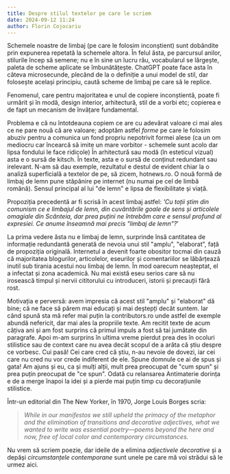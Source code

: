 ```yaml
---
title: Despre stilul textelor pe care le scriem
date: 2024-09-12 11:24
author: Florin Cojocariu
---
```

Schemele noastre de limbaj (pe care le folosim inconștient) sunt dobândite prin expunerea repetată la schemele altora. În felul ăsta, pe parcursul anilor, stilurile încep să semene; nu e în sine un lucru rău, vocabularul se lărgește, paleta de scheme aplicate se îmbunătățește. ChatGPT poate face asta în câteva microsecunde, plecând de la o definiție a unui model de stil, dar folosește același principiu, caută scheme de limbaj pe care să le replice.

Fenomenul, care pentru majoritatea e unul de copiere inconștientă, poate fi urmărit și în modă, design interior, arhitectură, stil de a vorbi etc; copierea e de fapt un mecanism de învățare fundamental.

Problema e că nu întotdeauna copiem ce are cu adevărat valoare ci mai ales ce ne pare nouă că are valoare; adoptăm astfel *forme* pe care le folosim abuziv pentru a comunica un fond propriu nepotrivit formei alese (ca un om mediocru car încearcă să imite un mare vorbitor - schemele sunt acolo dar lipsa fondului le face ridicole) În arhitectură sau modă (în esteticul vizual)  asta e o sursă de kitsch. În texte, asta e o sursă de conținut redundant sau irelevant. N-am să dau exemple, rezultatul e destul de evident chiar la o analiză superficială a textelor de pe, să zicem, hotnews.ro. O nouă formă de limbaj de lemn pune stăpânire pe internet (nu numai pe cel de limbă română). Sensul principal al lui "de lemn" e lipsa de flexibilitate și viață. 

Propoziția precedentă ar fi scrisă în acest limbaj astfel: *'Cu toții știm din comunism ce e limbajul de lemn, din cuvântările goale de sens și articolele omagiale din Scânteia, dar prea puțini ne întrebăm care e sensul profund al expresiei. Ce anume înseamnă mai precis "limbaj de lemn"?*'

La prima vedere ăsta nu e limbaj de lemn, surprinde însă cantitatea de informație redundantă generată de nevoia unui stil "amplu", "elaborat", față de propoziția originală. Internetul a devenit foarte obositor tocmai din cauză că majoritatea blogurilor, articolelor, eseurilor și comentariilor se lăbărțează inutil sub tirania acestui nou limbaj de lemn. În mod oarecum neașteptat, el a infectat și zona academică. Nu mai există eseu serios care să nu irosească timpul și nervii cititorului cu introduceri, istorii și precauții fără rost. 

Motivația e perversă: avem impresia că acest stil "amplu" și "elaborat" dă bine; că ne face să părem mai educați și mai deștepți decât suntem. Iar când spună sta mă refer mai puțin la contributors.ro unde astfel de exemple abundă nefericit, dar mai ales la propriile texte. Am recitit texte de acum câțiva ani și am fost surprins că primul impuls a fost să tai jumătate din paragrafe. Apoi m-am surprins în ultima vreme pierdut prea des în ocoluri stilistice sau de context care nu avea decât scopul de a arăta că știu despre ce vorbesc. Cui pasă! Cei care cred că știu, n-au nevoie de dovezi, iar cei care nu cred nu vor crede indiferent de ele. Spune domnule ce ai de spus și gata! Am ajuns și eu, ca și mulți alții, mult prea preocupat de "cum spun" și prea puțin preocupat de "ce spun". Odată cu relansarea Antimaterie dorința e de a merge înapoi la idei și a pierde mai puțin timp cu decorațiunile stilistice.

Într-un editorial din The New Yorker, în 1970, Jorge Louis Borges scria:
> *While in our manifestos we still upheld the primacy of the metaphor and the elimination of transitions and decorative adjectives, what we wanted to write was essential poetry—poems beyond the here and now, free of local color and contemporary circumstances.*

Nu vrem să scriem poezie, dar ideile de a elimina *adjectivele decorative* și a depăși *circumstanțele contemporane* sunt unele pe care mă voi strădui să le urmez aici.
